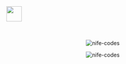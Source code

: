 <br><br>
<img src="https://raw.githubusercontent.com/innng/innng/master/assets/kyubey.gif" height="40" />
<br><br><br>


<p align="center">
  <img src="https://github-readme-stats.vercel.app/api/top-langs?username=nife-codes&show_icons=true&locale=en&layout=compact&theme=dracula&title_color=ff66b2&icon_color=ff66b2&text_color=ffffff&bg_color=0d1117" 
    alt="nife-codes"/>
</p>
<p align="center">
  <img src="https://github-readme-streak-stats.herokuapp.com/?user=nife-codes&theme=dracula&background=0d1117&ring=ff66b2&fire=ff66b2&currStreakLabel=ff66b2&sideLabels=ff66b2&dates=ffffff&stroke=ff66b2" 
    alt="nife-codes"/>
</p>

